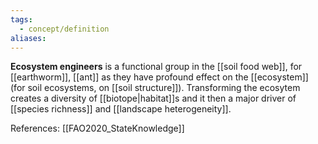 ```yaml
---
tags:
  - concept/definition
aliases:
---
```

**Ecosystem engineers** is a functional group in the [[soil food web]], for [[earthworm]], [[ant]] as they have profound effect on the [[ecosystem]] (for soil ecosystems, on [[soil structure]]). Transforming the ecosytem creates a diversity of [[biotope|habitat]]s and it then a major driver of [[species richness]] and [[landscape heterogeneity]].

References:
[[FAO2020_StateKnowledge]]